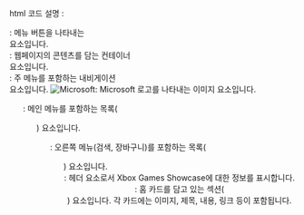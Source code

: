 html 코드 설명 : 

<div class="menu-btn">: 메뉴 버튼을 나타내는 <div> 요소입니다.
<div class="container">: 웹페이지의 콘텐츠를 담는 컨테이너 <div> 요소입니다.
<nav class="main-nav">: 주 메뉴를 포함하는 내비게이션 <nav> 요소입니다.
<img src="https://i.ibb.co/wwLhz98/logo.png" alt="Microsoft" class="logo">: Microsoft 로고를 나타내는 이미지 요소입니다.
<ul class="main-menu">: 메인 메뉴를 포함하는 목록(<ul>) 요소입니다.
<ul class="right-menu">: 오른쪽 메뉴(검색, 장바구니)를 포함하는 목록(<ul>) 요소입니다.
<header class="showcase">: 헤더 요소로서 Xbox Games Showcase에 대한 정보를 표시합니다.
<section class="home-cards">: 홈 카드를 담고 있는 섹션(<section>) 요소입니다. 각 카드에는 이미지, 제목, 내용, 링크 등이 포함됩니다.
